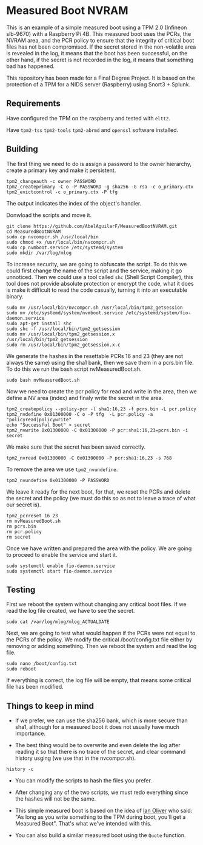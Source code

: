 # Measured Boot NVRAM
This is an example of a simple measured boot using a TPM 2.0 (Infineon slb-9670) with a Raspberry Pi 4B.
This measured boot uses the PCRs, the NVRAM area, and the PCR policy to ensure that the integrity of critical boot files has not been compromised. If the secret stored in the non-volatile area is revealed in the log, it means that the boot has been successful, on the other hand, if the secret is not recorded in the log, it means that something bad has happened. 

This repository has been made for a Final Degree Project. It is based on the protection of a TPM for a NIDS server (Raspberry) using Snort3 + Splunk.


## Requirements
Have configured the TPM on the raspberry and tested with `eltt2`.

Have `tpm2-tss` `tpm2-tools` `tpm2-abrmd` and `openssl` software installed.

## Building
The first thing we need to do is assign a password to the owner hierarchy, create a primary key and make it persistent.
```
tpm2_changeauth -c owner PASSWORD  
tpm2_createprimary -C o -P PASSWORD -g sha256 -G rsa -c o_primary.ctx
tpm2_evictcontrol -c o_primary.ctx -P tfg
```
The output indicates the index of the object's handler.


Donwload the scripts and move it.
```
git clone https://github.com/AbelAguilarF/MeasuredBootNVRAM.git
cd MeasuredBootNVRAM
sudo cp nvcompcr.sh /usr/local/bin
sudo chmod +x /usr/local/bin/nvcompcr.sh
sudo cp nvmboot.service /etc/systemd/system
sudo mkdir /var/log/mlog
```


To increase security, we are going to obfuscate the script. To do this we could first change the name of the script and the service, making it go unnoticed. Then we could use a tool called `shc` (Shell Script Compiler), this tool does not provide absolute protection or encrypt the code, what it does is make it difficult to read the code casually, turning it into an executable binary.
```
sudo mv /usr/local/bin/nvcompcr.sh /usr/local/bin/tpm2_getsession
sudo mv /etc/systemd/system/nvmboot.service /etc/systemd/system/fio-daemon.service
sudo apt-get install shc
sudo shc -f /usr/local/bin/tpm2_getsession
sudo mv /usr/local/bin/tpm2_getsession.x /usr/local/bin/tpm2_getsession 
sudo rm /usr/local/bin/tpm2_getsession.x.c
```


We generate the hashes in the resettable PCRs 16 and 23 (they are not always the same) using the sha1 bank, then we save them in a pcrs.bin file.
To do this we run the bash script nvMeasuredBoot.sh.
```
sudo bash nvMeasuredBoot.sh
```


Now we need to create the pcr policy for read and write in the area, then we define a NV area (index) and finaly write the secret in the area.
```
tpm2_createpolicy --policy-pcr -l sha1:16,23 -f pcrs.bin -L pcr.policy
tpm2_nvdefine 0x01300000 -C o -P tfg  -L pcr.policy -a "policyread|policywrite"
echo "Successful Boot" > secret
tpm2_nvwrite 0x01300000 -C 0x01300000 -P pcr:sha1:16,23=pcrs.bin -i secret
```


We make sure that the secret has been saved correctly.
```
tpm2_nvread 0x01300000 -C 0x01300000 -P pcr:sha1:16,23 -s 768
```


To remove the area we use `tpm2_nvundefine`.
```
tpm2_nvundefine 0x01300000 -P PASSWORD
```


We leave it ready for the next boot, for that, we reset the PCRs and delete the secret and the policy (we must do this so as not to leave a trace of what our secret is).
```
tpm2_pcrreset 16 23
rm nvMeasuredBoot.sh
rm pcrs.bin
rm pcr.policy
rm secret
```


Once we have written and prepared the area with the policy.
We are going to proceed to enable the service and start it.
```
sudo systemctl enable fio-daemon.service
sudo systemctl start fio-daemon.service
```


## Testing
First we reboot the system without changing any critical boot files. 
If we read the log file created, we have to see the secret.
```
sudo cat /var/log/mlog/mlog_ACTUALDATE
```

Next, we are going to test what would happen if the PCRs were not equal to the PCRs of the policy.
We modify the critical /boot/config.txt file either by removing or adding something. Then we reboot the system and read the log file. 
```
sudo nano /boot/config.txt 
sudo reboot
```

If everything is correct, the log file will be empty, that means some critical file has been modified.


## Things to keep in mind
- If we prefer, we can use the sha256 bank, which is more secure than sha1, although for a measured boot it does not usually have much importance.

+ The best thing would be to overwrite and even delete the log after reading it so that there is no trace of the secret, and clear command history usging (we use that in the nvcompcr.sh).
``` 
history -c
```
- You can modify the scripts to hash the files you prefer.

+ After changing any of the two scripts, we must redo everything since the hashes will not be the same.

* This simple measured boot is based on the idea of [Ian Oliver](https://github.com/tpm2dev/tpm.dev.tutorials/tree/master/Boot-with-TPM)  who said: "As long as you write something to the TPM during boot, you'll get a Measured Boot". That's what we've intended with this.

+ You can also build a similar measured boot using the `Quote` function.





